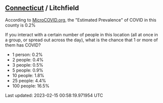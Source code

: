 
## [Connecticut](/united-states/connecticut) / Litchfield

According to [MicroCOVID.org](http://microcovid.org),
the "Estimated Prevalence" of COVID in this county is 0.2%

If you interact with a certain number of people in this location
(all at once in a group, or spread out across the day), what is the chance that
1 or more of them has COVID?

- 1 person: 0.2%
- 2 people: 0.4%
- 3 people: 0.5%
- 5 people: 0.9%
- 10 people: 1.8%
- 25 people: 4.4%
- 100 people: 16.5%

Last updated: 2023-02-15 00:58:19.971954 UTC
